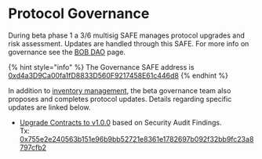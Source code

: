 # Protocol Governance

During beta phase 1 a 3/6 multisig SAFE manages protocol upgrades and risk assessment. Updates are handled through this SAFE. For more info on governance see the [BOB DAO](../bob-dao.md) page.&#x20;

{% hint style="info" %}
The Governance SAFE address is [0xd4a3D9Ca00fa1fD8833D560F9217458E61c446d8](https://app.safe.global/matic:0xd4a3D9Ca00fa1fD8833D560F9217458E61c446d8/home)
{% endhint %}

In addition to [inventory management](../inventory-management/), the beta governance team also proposes and completes protocol updates. Details regarding specific updates are linked below.

* [Upgrade Contracts to v1.0.0](jan-5-2023-upgrade-contracts-to-v1.0.0.md) based on Security Audit Findings.\
  Tx: [0x755e2e240563b151e96b9bb52721e8361e1782697b092f32bb9fc23a8797cfb2](https://polygonscan.com/tx/0x755e2e240563b151e96b9bb52721e8361e1782697b092f32bb9fc23a8797cfb2)



